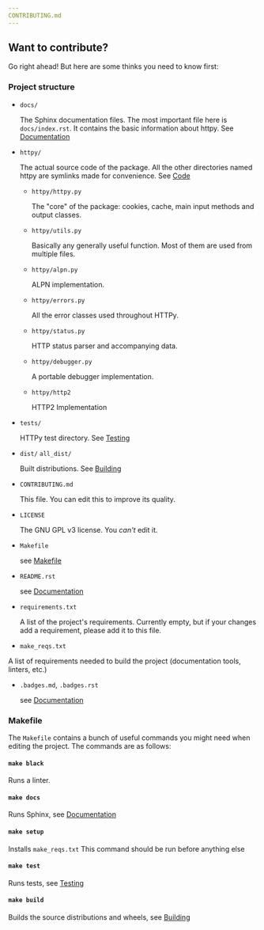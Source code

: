 ```yaml
---
CONTRIBUTING.md
---
```


## Want to contribute?

Go right ahead!
But here are some thinks you need to know first:

### Project structure

* `docs/`
    
   The Sphinx documentation files.
   The most important file here is `docs/index.rst`. It contains the basic information about httpy.
   See [Documentation](#documentation) 

* `httpy/`
    
   The actual source code of the package. All the other directories named httpy are symlinks made for convenience.
   See [Code](#code)
    
   - `httpy/httpy.py`
        
        The "core" of the package: cookies, cache, main input methods and output classes.
    
   - `httpy/utils.py`

        Basically any generally useful function. Most of them are used from multiple files.

   - `httpy/alpn.py`

        ALPN implementation.

   - `httpy/errors.py`

        All the error classes used throughout HTTPy.

   - `httpy/status.py`

        HTTP status parser and accompanying data.
   
   - `httpy/debugger.py`

        A portable debugger implementation.
   
   - `httpy/http2`
        
        HTTP2 Implementation


* `tests/`
   
   HTTPy test directory.
   See [Testing](#testing)

* `dist/` `all_dist/`
    
   Built distributions.
   See [Building](#building)

*  `CONTRIBUTING.md`
    
   This file.
   You can edit this to improve its quality.

*  `LICENSE`

   The GNU GPL v3 license.
   You _can't_ edit it.

*  `Makefile`

   see [Makefile](#makefile)

*  `README.rst`

   see [Documentation](#documentation)

* `requirements.txt`

  A list of the project's requirements.
  Currently empty, but if your changes add a requirement, please add it to this file.

* `make_reqs.txt`

 A list of requirements needed to build the project (documentation tools, linters, etc.)

* `.badges.md`, `.badges.rst`

  see [Documentation](#documentation)

### Makefile

The `Makefile` contains a bunch of useful commands you might need when editing the project.
The commands are as follows:

#### `make black`

Runs a linter.

#### `make docs`

Runs Sphinx, see [Documentation](#documentation)

#### `make setup`

Installs `make_reqs.txt`
This command should be run before anything else

#### `make test`

Runs tests, see [Testing](#testing)

#### `make build`

Builds the source distributions and wheels, see [Building](#building)
 
